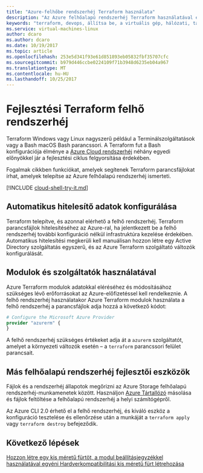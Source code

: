 ```yaml
---
title: "Azure-felhőbe rendszerhéj Terraform használata"
description: "Az Azure felhőalapú rendszerhéj Terraform használatával egyszerűsíthető a hitelesítés és a konfigurációt."
keywords: "terraform, devops, állítsa be, a virtuális gép, hálózati, tárolási, modulok méretezése"
ms.service: virtual-machines-linux
author: dcaro
ms.author: dcaro
ms.date: 10/19/2017
ms.topic: article
ms.openlocfilehash: 253e5d341f93e61d851893eb05832fbf35707cfc
ms.sourcegitcommit: b979d446ccbe0224109f71b3948d6235eb04a967
ms.translationtype: MT
ms.contentlocale: hu-HU
ms.lasthandoff: 10/25/2017
---
```

# <a name="terraform-cloud-shell-development"></a>Fejlesztési Terraform felhő rendszerhéj 

Terraform Windows vagy Linux nagyszerű például a Terminálszolgáltatások vagy a Bash macOS Bash parancssori. A Terraform fut a Bash konfigurációja élménye a [Azure Cloud rendszerhéj](/azure/cloud-shell/overview) néhány egyedi előnyökkel jár a fejlesztési ciklus felgyorsítása érdekében.

Fogalmak cikkben funkciókat, amelyek segítenek Terraform parancsfájlokat írhat, amelyek telepítse az Azure felhőalapú rendszerhéj ismerteti.

[!INCLUDE [cloud-shell-try-it.md](../../includes/cloud-shell-try-it.md)]

## <a name="automatic-credential-configuration"></a>Automatikus hitelesítő adatok konfigurálása

Terraform telepítve, és azonnal elérhető a felhő rendszerhéj. Terraform parancsfájlok hitelesítéséhez az Azure-ral, ha jelentkezett be a felhő rendszerhéj további konfiguráció nélkül infrastruktúra kezelése érdekében. Automatikus hitelesítési megkerüli kell manuálisan hozzon létre egy Active Directory szolgáltatás egyszerű, és az Azure Terraform szolgáltató változók konfigurálását.


## <a name="using-modules-and-providers"></a>Modulok és szolgáltatók használatával

Azure Terraform modulok adatokkal eléréséhez és módosításához szükséges lévő erőforrásokat az Azure-előfizetéssel kell rendelkeznie. A felhő rendszerhéj használatakor Azure Terraform modulok használata a felhő rendszerhéj a parancsfájlok adja hozzá a következő kódot:

```tf
# Configure the Microsoft Azure Provider
provider "azurerm" {
}
```

A felhő rendszerhéj szükséges értékeket adja át a `azurerm` szolgáltatót, amelyet a környezeti változók esetén – a `terraform` parancssori felület parancsait.

## <a name="other-cloud-shell-developer-tools"></a>Más felhőalapú rendszerhéj fejlesztői eszközök

Fájlok és a rendszerhéj állapotok megőrizni az Azure Storage felhőalapú rendszerhéj-munkamenetek között. Használjon [Azure Tártallózó](/azure/vs-azure-tools-storage-manage-with-storage-explorer) másolása és fájlok feltöltése a felhőalapú rendszerhéj a helyi számítógépről.

Az Azure CLI 2.0 érhető el a felhő rendszerhéj, és kiváló eszköz a konfiguráció tesztelése és ellenőrzése után a munkáját a `terraform apply` vagy `terraform destroy` befejeződik.


## <a name="next-steps"></a>Következő lépések

[Hozzon létre egy kis méretű fürtöt, a modul beállításjegyzékkel](terraform-create-vm-cluster-module.md)
[használatával egyéni Hardverkompatibilitási kis méretű fürt létrehozása](terraform-create-vm-cluster-with-infrastructure.md)
